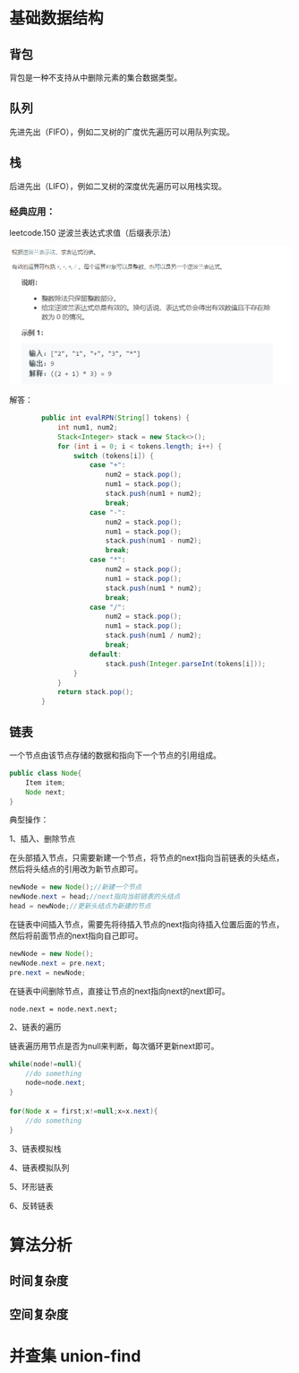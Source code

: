 # 基础数据结构

## 背包

背包是一种不支持从中删除元素的集合数据类型。

## 队列

先进先出（FIFO），例如二叉树的广度优先遍历可以用队列实现。

## 栈

后进先出（LIFO），例如二叉树的深度优先遍历可以用栈实现。

### 经典应用：

leetcode.150 逆波兰表达式求值（后缀表示法）

![image-20200614225003828](../img/image-20200614225003828.png)

解答：

```java
        public int evalRPN(String[] tokens) {
            int num1, num2;
            Stack<Integer> stack = new Stack<>();
            for (int i = 0; i < tokens.length; i++) {
                switch (tokens[i]) {
                    case "+":
                        num2 = stack.pop();
                        num1 = stack.pop();
                        stack.push(num1 + num2);
                        break;
                    case "-":
                        num2 = stack.pop();
                        num1 = stack.pop();
                        stack.push(num1 - num2);
                        break;
                    case "*":
                        num2 = stack.pop();
                        num1 = stack.pop();
                        stack.push(num1 * num2);
                        break;
                    case "/":
                        num2 = stack.pop();
                        num1 = stack.pop();
                        stack.push(num1 / num2);
                        break;
                    default:
                        stack.push(Integer.parseInt(tokens[i]));
                }
            }
            return stack.pop();
        }
```

## 链表

一个节点由该节点存储的数据和指向下一个节点的引用组成。

```java
public class Node{
    Item item;
    Node next;
}
```

典型操作：

1、插入、删除节点

在头部插入节点，只需要新建一个节点，将节点的next指向当前链表的头结点，然后将头结点的引用改为新节点即可。

```java
newNode = new Node();//新建一个节点
newNode.next = head;//next指向当前链表的头结点
head = newNode;//更新头结点为新建的节点

```

在链表中间插入节点，需要先将待插入节点的next指向待插入位置后面的节点，然后将前面节点的next指向自己即可。

```java
newNode = new Node();
newNode.next = pre.next;
pre.next = newNode;
```

在链表中间删除节点，直接让节点的next指向next的next即可。

```
node.next = node.next.next;
```

2、链表的遍历

链表遍历用节点是否为null来判断，每次循环更新next即可。

```java
while(node!=null){
    //do something
    node=node.next;
}

for(Node x = first;x!=null;x=x.next){
    //do something
}
```

3、链表模拟栈

4、链表模拟队列

5、环形链表

6、反转链表

# 算法分析

## 时间复杂度



## 空间复杂度





# 并查集 union-find